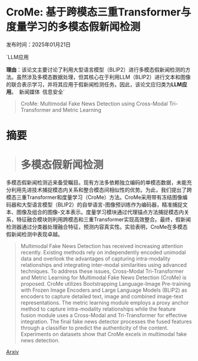 # CroMe: 基于跨模态三重Transformer与度量学习的多模态假新闻检测

发布时间：2025年01月21日

`LLM应用

**理由**：该论文主要讨论了利用大型语言模型（BLIP2）进行多模态假新闻检测的方法。虽然涉及多模态数据处理，但其核心在于利用LLM（BLIP2）进行文本和图像的联合表示学习，并将其应用于假新闻检测任务。因此，该论文应归类为**LLM应用**。` `新闻媒体` `信息安全`

> CroMe: Multimodal Fake News Detection using Cross-Modal Tri-Transformer and Metric Learning

# 摘要

> # 多模态假新闻检测
多模态假新闻检测近来备受瞩目。现有方法多依赖独立编码的单模态数据，未能充分利用先进技术捕捉模态内关系和整合模态间相似性的优势。为此，我们提出了跨模态三重Transformer和度量学习（CroMe）方法。CroMe采用带有冻结图像编码器和大型语言模型（BLIP2）的自举语言-图像预训练作为编码器，精准捕捉文本、图像及组合的图像-文本表示。度量学习模块通过代理锚点方法捕捉模态内关系，特征融合模块则利用跨模态和三重Transformer实现高效整合。最终，假新闻检测器通过分类器处理融合特征，预测内容真实性。实验表明，CroMe在多模态假新闻检测中表现卓越。

> Multimodal Fake News Detection has received increasing attention recently. Existing methods rely on independently encoded unimodal data and overlook the advantages of capturing intra-modality relationships and integrating inter-modal similarities using advanced techniques. To address these issues, Cross-Modal Tri-Transformer and Metric Learning for Multimodal Fake News Detection (CroMe) is proposed. CroMe utilizes Bootstrapping Language-Image Pre-training with Frozen Image Encoders and Large Language Models (BLIP2) as encoders to capture detailed text, image and combined image-text representations. The metric learning module employs a proxy anchor method to capture intra-modality relationships while the feature fusion module uses a Cross-Modal and Tri-Transformer for effective integration. The final fake news detector processes the fused features through a classifier to predict the authenticity of the content. Experiments on datasets show that CroMe excels in multimodal fake news detection.

[Arxiv](https://arxiv.org/abs/2501.12422)